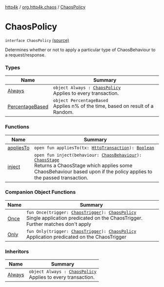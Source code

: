 [http4k](../../index.md) / [org.http4k.chaos](../index.md) / [ChaosPolicy](./index.md)

# ChaosPolicy

`interface ChaosPolicy` [(source)](https://github.com/http4k/http4k/blob/master/http4k-testing-chaos/src/main/kotlin/org/http4k/chaos/ChaosPolicy.kt#L11)

Determines whether or not to apply a particular type of ChaosBehaviour to a request/response.

### Types

| Name | Summary |
|---|---|
| [Always](-always/index.md) | `object Always : `[`ChaosPolicy`](./index.md)<br>Applies to every transaction. |
| [PercentageBased](-percentage-based/index.md) | `object PercentageBased`<br>Applies n% of the time, based on result of a Random. |

### Functions

| Name | Summary |
|---|---|
| [appliesTo](applies-to.md) | `open fun appliesTo(tx: `[`HttpTransaction`](../../org.http4k.core/-http-transaction/index.md)`): `[`Boolean`](https://kotlinlang.org/api/latest/jvm/stdlib/kotlin/-boolean/index.html) |
| [inject](inject.md) | `open fun inject(behaviour: `[`ChaosBehaviour`](../-chaos-behaviour/index.md)`): `[`ChaosStage`](../-chaos-stage/index.md)<br>Returns a ChaosStage which applies some ChaosBehaviour based upon if the policy applies to the passed transaction. |

### Companion Object Functions

| Name | Summary |
|---|---|
| [Once](-once.md) | `fun Once(trigger: `[`ChaosTrigger`](../-chaos-trigger.md)`): `[`ChaosPolicy`](./index.md)<br>Single application predicated on the ChaosTrigger. Further matches don't apply |
| [Only](-only.md) | `fun Only(trigger: `[`ChaosTrigger`](../-chaos-trigger.md)`): `[`ChaosPolicy`](./index.md)<br>Application predicated on the ChaosTrigger |

### Inheritors

| Name | Summary |
|---|---|
| [Always](-always/index.md) | `object Always : `[`ChaosPolicy`](./index.md)<br>Applies to every transaction. |
